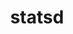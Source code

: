 ---
codehost: https://github.com/https://github.com/etsy/statsd
guide: https://datadog-prod.imgix.net/img/blog/statsd/8.png?auto=format&w=1800&dpr=1
logohandle: etsy_statsd
sort: statsd
title: statsd
website: https://github.com/etsy/statsd
---
